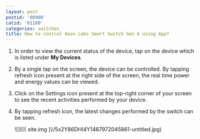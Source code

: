 ```yaml
---
layout: post
postid: '00900'
catid: '01100'
categories: switches
title: How to control Aeon Labs Smart Switch Gen 6 using App?
---
```


1. In order to view the current status of the device, tap on the device which is listed under **My Devices**.

2. By a single tap on the screen, the device can be controlled. By tapping refresh icon present at the right side of the screen, the real time power and energy values can be viewed.

3. Click on the Settings icon present at the top-right corner of your screen to see the recent activities performed by your device.

4. By tapping refresh icon, the latest changes performed by the switch can be seen.

    ![]({{ site.img }}/5x2Y86DHI4Y1487972045861-untitled.jpg)